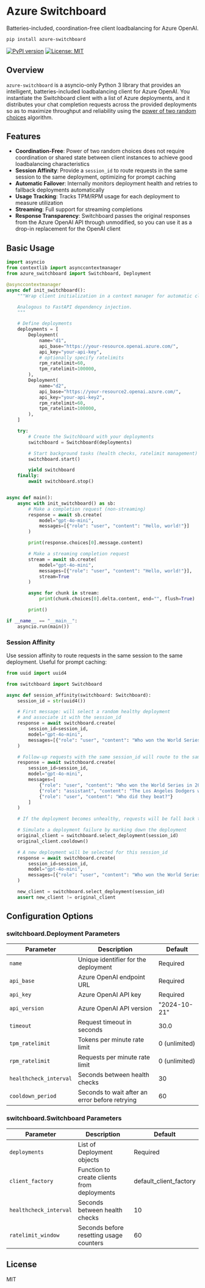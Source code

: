 # Azure Switchboard

Batteries-included, coordination-free client loadbalancing for Azure OpenAI.

```bash
pip install azure-switchboard
```

[![PyPI version](https://badge.fury.io/py/azure-switchboard.svg)](https://badge.fury.io/py/azure-switchboard)
[![License: MIT](https://img.shields.io/badge/License-MIT-yellow.svg)](https://opensource.org/licenses/MIT)

## Overview

`azure-switchboard` is a asyncio-only Python 3 library that provides an intelligent, batteries-included loadbalancing client for Azure OpenAI. You instantiate the Switchboard client with a list of Azure deployments, and it distributes your chat completion requests across the provided deployments so as to maximize throughput and reliability using the [power of two random choices](https://www.eecs.harvard.edu/~michaelm/postscripts/handbook2001.pdf) algorithm.

## Features

- **Coordination-Free**: Power of two random choices does not require coordination or shared state between client instances to achieve good loadbalancing characteristics
- **Session Affinity**: Provide a `session_id` to route requests in the same session to the same deployment, optimizing for prompt caching
- **Automatic Failover**: Internally monitors deployment health and retries to fallback deployments automatically
- **Usage Tracking**: Tracks TPM/RPM usage for each deployment to measure utilization
- **Streaming**: Full support for streaming completions
- **Response Transparency**: Switchboard passes the original responses from the Azure OpenAI API through unmodified, so you can use it as a drop-in replacement for the OpenAI client

## Basic Usage

```python
import asyncio
from contextlib import asynccontextmanager
from azure_switchboard import Switchboard, Deployment

@asynccontextmanager
async def init_switchboard():
    """Wrap client initialization in a context manager for automatic cleanup.

    Analogous to FastAPI dependency injection.
    """

    # Define deployments
    deployments = [
        Deployment(
            name="d1",
            api_base="https://your-resource.openai.azure.com/",
            api_key="your-api-key",
            # optionally specify ratelimits
            rpm_ratelimit=60,
            tpm_ratelimit=100000,
        ),
        Deployment(
            name="d2",
            api_base="https://your-resource2.openai.azure.com/",
            api_key="your-api-key2",
            rpm_ratelimit=60,
            tpm_ratelimit=100000,
        ),
    ]

    try:
        # Create the Switchboard with your deployments
        switchboard = Switchboard(deployments)

        # Start background tasks (health checks, ratelimit management)
        switchboard.start()

        yield switchboard
    finally:
        await switchboard.stop()


async def main():
    async with init_switchboard() as sb:
        # Make a completion request (non-streaming)
        response = await sb.create(
            model="gpt-4o-mini",
            messages=[{"role": "user", "content": "Hello, world!"}]
        )

        print(response.choices[0].message.content)

        # Make a streaming completion request
        stream = await sb.create(
            model="gpt-4o-mini",
            messages=[{"role": "user", "content": "Hello, world!"}],
            stream=True
        )

        async for chunk in stream:
            print(chunk.choices[0].delta.content, end="", flush=True)

        print()

if __name__ == "__main__":
    asyncio.run(main())
```

### Session Affinity

Use session affinity to route requests in the same session to the same deployment. Useful for prompt caching:

```python
from uuid import uuid4

from switchboard import Switchboard

async def session_affinity(switchboard: Switchboard):
    session_id = str(uuid4())

    # First message: will select a random healthy deployment
    # and associate it with the session_id
    response = await switchboard.create(
        session_id=session_id,
        model="gpt-4o-mini",
        messages=[{"role": "user", "content": "Who won the World Series in 2020?"}]
    )

    # Follow-up requests with the same session_id will route to the same deployment
    response = await switchboard.create(
        session_id=session_id,
        model="gpt-4o-mini",
        messages=[
            {"role": "user", "content": "Who won the World Series in 2020?"},
            {"role": "assistant", "content": "The Los Angeles Dodgers won the World Series in 2020."},
            {"role": "user", "content": "Who did they beat?"}
        ]
    )

    # If the deployment becomes unhealthy, requests will be fall back to a healthy deployment

    # Simulate a deployment failure by marking down the deployment
    original_client = switchboard.select_deployment(session_id)
    original_client.cooldown()

    # A new deployment will be selected for this session_id
    response = await switchboard.create(
        session_id=session_id,
        model="gpt-4o-mini",
        messages=[{"role": "user", "content": "Who won the World Series in 2021?"}]
    )

    new_client = switchboard.select_deployment(session_id)
    assert new_client != original_client
```

## Configuration Options

### switchboard.Deployment Parameters

| Parameter | Description | Default |
|-----------|-------------|---------|
| `name` | Unique identifier for the deployment | Required |
| `api_base` | Azure OpenAI endpoint URL | Required |
| `api_key` | Azure OpenAI API key | Required |
| `api_version` | Azure OpenAI API version | "2024-10-21" |
| `timeout` | Request timeout in seconds | 30.0 |
| `tpm_ratelimit` | Tokens per minute rate limit | 0 (unlimited) |
| `rpm_ratelimit` | Requests per minute rate limit | 0 (unlimited) |
| `healthcheck_interval` | Seconds between health checks | 30 |
| `cooldown_period` | Seconds to wait after an error before retrying | 60 |

### switchboard.Switchboard Parameters

| Parameter | Description | Default |
|-----------|-------------|---------|
| `deployments` | List of Deployment objects | Required |
| `client_factory` | Function to create clients from deployments | default_client_factory |
| `healthcheck_interval` | Seconds between health checks | 10 |
| `ratelimit_window` | Seconds before resetting usage counters | 60 |

## License

MIT

